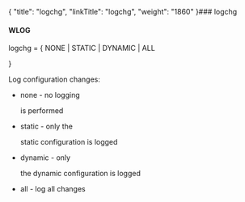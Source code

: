 {
    "title": "logchg",
    "linkTitle": "logchg",
    "weight": "1860"
}### logchg

#### WLOG

logchg = { NONE | STATIC | DYNAMIC | ALL
}

Log configuration changes:

-   none - no logging
    is performed
-   static - only the
    static configuration is logged
-   dynamic - only
    the dynamic configuration is logged
-   all - log all changes
